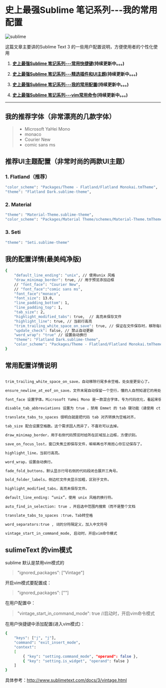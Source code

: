 # 史上最强Sublime 笔记系列---我的常用配置

![sublime](http://ww1.sinaimg.cn/large/69a9ed59gw1f56cg7zmfvj20hm08kdhc.jpg)

这篇文章主要讲的Sublime Text 3 的一些用户配置说明，方便使用者的个性化使用

1. **[史上最强Sublime 笔记系列---常用快捷键](/SublimeText-常用快捷键/)(持续更新中。。。)**

2. **[史上最强Sublime 笔记系列---精选插件和UI主题](/SublimeText-常用插件和主题/)(持续更新中。。。)**

3. **[史上最强Sublime 笔记系列---我的常用配置](/SublimeText-我的常用配置/)(持续更新中。。。)**

4. **[史上最强Sublime 笔记系列---vim常用命令](/SublimeText-vim常用命令笔记/)(持续更新中。。。)**

<!-- more -->

***

## 我的推荐字体（**非常漂亮的几款字体**）

> * Microsoft YaHei Mono
> * monaco
> * Courier New
> * comic sans ms

## 推荐UI主题配置（**非常时尚的两款UI主题**）

### 1. Flatland（推荐）

``` bash
"color_scheme": "Packages/Theme - Flatland/Flatland Monokai.tmTheme",
"theme": "Flatland Dark.sublime-theme",
```

### 2. Material

``` bash
"theme": "Material-Theme.sublime-theme",
"color_scheme": "Packages/Material Theme/schemes/Material-Theme.tmTheme",
```

### 3. Seti

``` bash
"theme": "Seti.sublime-theme"
```

## 我的配置详情(最美纯净版)

``` bash
{
    "default_line_ending": "unix", // 使用unix 风格
    "draw_minimap_border": true, // 用于预览添加边框
    // "font_face": "Courier New",
    // "font_face":"comic sans ms",
    "font_face":"monaco",
    "font_size": 13.0,
    "line_padding_bottom": 1,
    "line_padding_top": 1,
    "tab_size": 2,
    "highlight_modified_tabs": true,  // 高亮未保存文件
    "highlight_line": true, // 当前行高亮
    "trim_trailing_white_space_on_save": true, // 保证在文件保存时，移除每行结尾多余空格
    "update_check": false, // 禁止自动更新
    "word_wrap": "true" // 设置自动换行
    "theme": "Flatland Dark.sublime-theme",
    "color_scheme": "Packages/Theme - Flatland/Flatland Monokai.tmTheme",
}


```

## 常用配置详情说明

``` bash

trim_trailing_white_space_on_save，自动移除行尾多余空格，处女座更安心了。

ensure_newline_at_eof_on_save，文件末尾自动保留一个空行，懂的人自然知道它的用处。

font_face 设置字体。Microsoft YaHei Mono 是一款混合字体，专为代码优化，看起来很舒服。当然你也可以使用你自己喜欢的字体，或者删掉本行，使用默认字体。

disable_tab_abbreviations 设置为 true ，禁用 Emmet 的 tab 键功能（请使用 ctrl+e），系统自带的 tab 功能还是可圈可点的。当然你也可以不设置它，以完全使用 Emmet 的 tab 补全功能。

translate_tabs_to_spaces 很明白就是把代码 tab 对齐转换为空格对齐，

tab_size 配合设置空格数。这个需求因人而异了，不喜欢可以去掉。

draw_minimap_border，用于右侧代码预览时给所在区域加上边框，方便识别。

save_on_focus_lost，窗口失焦立即保存文件，嘛嘛再也不用担心你忘记保存了。

highlight_line，当前行高亮。

word_wrap，设置自动换行。

fade_fold_buttons，默认显示行号右侧的代码段闭合展开三角号。

bold_folder_labels，侧边栏文件夹显示加粗，区别于文件。

highlight_modified_tabs，高亮未保存文件。

default_line_ending: “unix”，使用 unix 风格的换行符。

auto_find_in_selection: true ，开启选中范围内搜索（而不是整个文档

translate_tabs_to_spaces :true，Tab转空格

word_separators:true , 词的分符隔定义，加入中文符号

vintage_start_in_command_mode, 启动时，开启vim命令模式

```

## sulimeText 的vim模式

sublime 默认是禁用vim模式的
> "ignored_packages": ["Vintage"]

开启vim模式要配置成：
> "ignored_packages": [""]

在用户配置中：

> "vintage_start_in_command_mode": true //启动时，开启vim命令模式

在用户快捷键中添加配置(进入vim模式)：

```bash
{
    "keys": ["j", "j"],
    "command": "exit_insert_mode",
    "context":
    [
        { "key": "setting.command_mode", "operand": false },
        { "key": "setting.is_widget", "operand": false }
    ]
}

```

具体参考：<http://www.sublimetext.com/docs/3/vintage.html>
